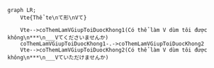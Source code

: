 ﻿```mermaid
graph LR;
    Vte{Thể te\nて形\nVて}

    Vte-->coThemLamVGiupToiDuocKhong1(Có thể làm V dùm tôi được không\n***\n___Vてくださいませんか)
    coThemLamVGiupToiDuocKhong1-.->coThemLamVGiupToiDuocKhong2
    Vte-->coThemLamVGiupToiDuocKhong2(Có thể làm V dùm tôi được không\n***\n___Vていただけませんか)
    
```